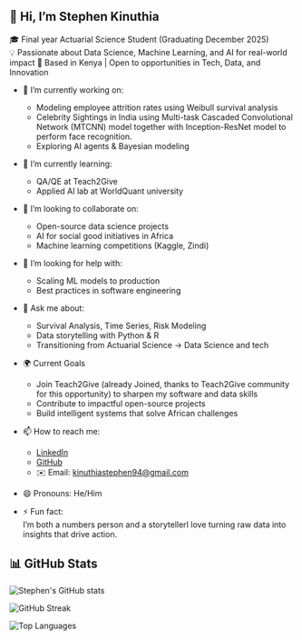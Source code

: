 ## 👋 Hi, I’m Stephen Kinuthia  

🎓 Final year Actuarial Science Student (Graduating December 2025)  
💡 Passionate about Data Science, Machine Learning, and AI for real-world impact 
📍 Based in Kenya | Open to opportunities in Tech, Data, and Innovation   

- 🔭 I’m currently working on:  
  - Modeling employee attrition rates using Weibull survival analysis 
  - Celebrity Sightings in India using Multi-task Cascaded Convolutional Network (MTCNN) model together with Inception-ResNet model to perform face recognition. 
  - Exploring AI agents & Bayesian modeling  

- 🌱 I’m currently learning:
  - QA/QE at Teach2Give  
  - Applied AI lab at WorldQuant university

- 👯 I’m looking to collaborate on:  
  - Open-source data science projects
  - AI for social good initiatives in Africa  
  - Machine learning competitions (Kaggle, Zindi)  

- 🤔 I’m looking for help with:  
  - Scaling ML models to production  
  - Best practices in software engineering  

- 💬 Ask me about:  
  - Survival Analysis, Time Series, Risk Modeling  
  - Data storytelling with Python & R  
  - Transitioning from Actuarial Science → Data Science and tech 

- 🌍 Current Goals
  - Join Teach2Give (already Joined, thanks to Teach2Give community for this opportunity) to sharpen my software and data skills  
  - Contribute to impactful open-source projects  
  - Build intelligent systems that solve African challenges  

- 📫 How to reach me:  
  - [LinkedIn](https://www.linkedin.com/in/stephen-kinuthia)  
  - [GitHub](https://github.com/stephenkinuthia-cell)  
  - ✉️ Email: kinuthiastephen94@gmail.com  

- 😄 Pronouns: He/Him  

- ⚡ Fun fact:  
  I’m both a numbers person and a storytellerI love turning raw data into insights that drive action.  

## 📊 GitHub Stats  

![Stephen's GitHub stats](https://github-readme-stats.vercel.app/api?username=stephenkinuthia-cell&show_icons=true&theme=tokyonight)  

![GitHub Streak](https://github-readme-streak-stats.herokuapp.com/?user=stephenkinuthia-cell&theme=tokyonight)  

![Top Languages](https://github-readme-stats.vercel.app/api/top-langs/?username=stephenkinuthia-cell&layout=compact&theme=tokyonight)  


